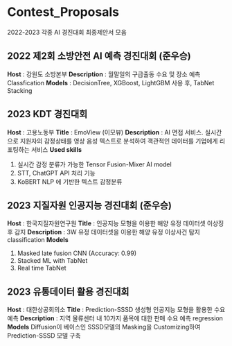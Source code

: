 # Contest_Proposals
2022-2023 각종 AI 경진대회 최종제안서 모음

## 2022 제2회 소방안전 AI 예측 경진대회 (준우승)
**Host** : 강원도 소방본부
**Description** : 월말일의 구급출동 수요 및 장소 예측 Classfication
**Models** : DecisionTree, XGBoost, LightGBM 사용 후, TabNet Stacking

## 2023 KDT 경진대회
**Host** : 고용노동부
**Title** : EmoView (이모뷰)
**Description** : AI 면접 서비스. 실시간으로 지원자의 감정상태를 영상 음성 텍스트로 분석하여 객관적인 데이터를 기업에게 리포팅하는 서비스
**Used skills** 
1. 실시간 감정 분류가 가능한 Tensor Fusion-Mixer AI model 
2. STT, ChatGPT API 처리 기능
3. KoBERT NLP 에 기반한 텍스트 감정분류

## 2023 지질자원 인공지능 경진대회 (준우승)
**Host** : 한국지질자원연구원
**Title** : 인공지능 모형을 이용한 해양 유정 데이터셋 이상징후 감지
**Description** : 3W 유정 데이터셋을 이용한 해양 유정 이상사건 탐지 classification
**Models** 
1. Masked late fusion CNN (Accuracy: 0.99)
2. Stacked ML with TabNet
3. Real time TabNet

## 2023 유통데이터 활용 경진대회
**Host** : 대한상공회의소
**Title** : Prediction-SSSD 생성형 인공지능 모형을 활용한 수요 예측
**Description** : 지역 물류센터 내 10가지 품목에 대한 판매 수요 예측 regression
**Models** 
Diffusion이 베이스인 SSSD모델의 Masking을 Customizing하여 Prediction-SSSD 모델 구축
